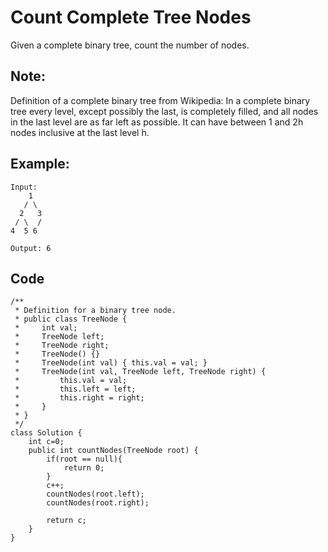 # Count Complete Tree Nodes
Given a complete binary tree, count the number of nodes.

## Note:

Definition of a complete binary tree from Wikipedia:
In a complete binary tree every level, except possibly the last, is completely filled, and all nodes in the last level are as far left as possible. It can have between 1 and 2h nodes inclusive at the last level h.

## Example:
```
Input: 
    1
   / \
  2   3
 / \  /
4  5 6

Output: 6
```
## Code 
```
/**
 * Definition for a binary tree node.
 * public class TreeNode {
 *     int val;
 *     TreeNode left;
 *     TreeNode right;
 *     TreeNode() {}
 *     TreeNode(int val) { this.val = val; }
 *     TreeNode(int val, TreeNode left, TreeNode right) {
 *         this.val = val;
 *         this.left = left;
 *         this.right = right;
 *     }
 * }
 */
class Solution {
    int c=0;
    public int countNodes(TreeNode root) {
        if(root == null){
            return 0;
        }
        c++;
        countNodes(root.left); 
        countNodes(root.right); 
  
        return c; 
    }
}
```
